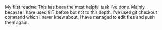 My first readme
This has been the most helpful task I've done. Mainly because I have used GIT before but not to this depth. 
I've used git checkout command which I never knew about, I have managed to edit files and push them again.
